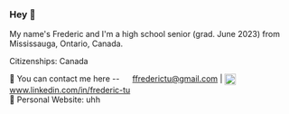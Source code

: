### Hey 👋

My name's Frederic and I'm a high school senior (grad. June 2023) from Mississauga, Ontario, Canada. 


Citizenships: Canada


💬 You can contact me here -- <img src="https://upload.wikimedia.org/wikipedia/commons/7/7e/Gmail_icon_%282020%29.svg" height=15 align=center> ffrederictu@gmail.com | <img src="https://upload.wikimedia.org/wikipedia/commons/8/81/LinkedIn_icon.svg" height=20 align=center> www.linkedin.com/in/frederic-tu
<br/>
💬 Personal Website: uhh


<!--
[<img src="t" height=38 align=center>](https://www.example.com) &nbsp;
[<img src="t" height=40 align=center>](https://www.example.com) &nbsp;
[<img src="t" height=40 align=center>](https://www.example.com) &nbsp;

https://upload.wikimedia.org/wikipedia/commons/7/7e/Gmail_icon_%282020%29.svg
https://upload.wikimedia.org/wikipedia/commons/8/81/LinkedIn_icon.svg
-->

<!--
Here are some ideas to get you started:

- 🔭 I’m currently working on ...
- 🌱 I’m currently learning ...
- 👯 I’m looking to collaborate on ...
- 🤔 I’m looking for help with ...
- 💬 Ask me about ...
- 📫 How to reach me: ...
- 😄 Pronouns: ...
- ⚡ Fun fact: ...
-->
